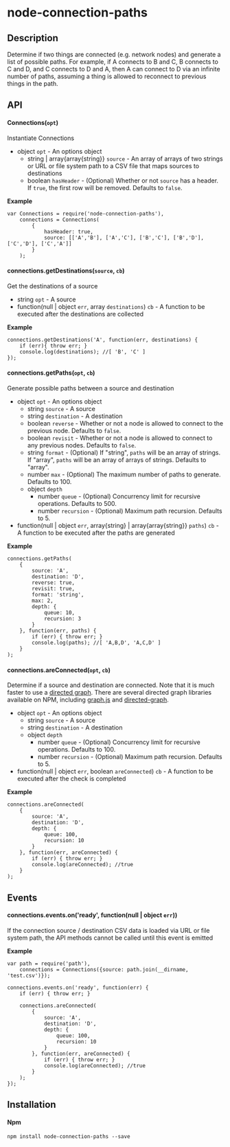 # node-connection-paths

## Description
Determine if two things are connected (e.g. network nodes) and generate a list of possible paths. For example, if A connects to B and C, B connects to C and D, and C connects to D and A, then A can connect to D via an infinite number of paths, assuming a thing is allowed to reconnect to previous things in the path.

## API
#### Connections(```opt```)

Instantiate Connections

* object `opt` - An options object
  * string | array{array{string}} `source` - An array of arrays of two strings or URL or file system path to a CSV file that maps sources to destinations
  * boolean `hasHeader` - (Optional) Whether or not `source` has a header. If `true`, the first row will be removed. Defaults to `false`.

__Example__

```
var Connections = require('node-connection-paths'),
    connections = Connections(
        {
            hasHeader: true,
            source: [['A','B'], ['A','C'], ['B','C'], ['B','D'], ['C','D'], ['C','A']]
        }
    );
```

#### connections.getDestinations(```source```, ```cb```)

Get the destinations of a source

* string `opt` - A source
* function(null | object `err`, array `destinations`) `cb` - A function to be executed after the destinations are collected

__Example__

```
connections.getDestinations('A', function(err, destinations) {
    if (err){ throw err; }
    console.log(destinations); //[ 'B', 'C' ]
});
```

#### connections.getPaths(```opt```, ```cb```)

Generate possible paths between a source and destination

* object `opt` - An options object
  * string `source` - A source
  * string `destination` - A destination
  * boolean `reverse` - Whether or not a node is allowed to connect to the previous node. Defaults to `false`.
  * boolean `revisit` - Whether or not a node is allowed to connect to any previous nodes. Defaults to `false`.
  * string `format` - (Optional) If "string", `paths` will be an array of strings. If "array", `paths` will be an array of arrays of strings. Defaults to "array".
  * number `max` - (Optional) The maximum number of paths to generate. Defaults to 100.
  * object `depth`
     * number `queue` - (Optional) Concurrency limit for recursive operations. Defaults to 500.
     * number `recursion` - (Optional) Maximum path recursion. Defaults to 5.
* function(null | object `err`, array{string} | array{array{string}} `paths`) `cb` - A function to be executed after the paths are generated

__Example__

```
connections.getPaths(
    {
        source: 'A',
        destination: 'D',
        reverse: true,
        revisit: true,
        format: 'string',
        max: 2,
        depth: {
            queue: 10,
            recursion: 3
        }
    }, function(err, paths) {
        if (err) { throw err; }
        console.log(paths); //[ 'A,B,D', 'A,C,D' ]
    }
);
```

#### connections.areConnected(```opt```, ```cb```)

Determine if a source and destination are connected. Note that it is much faster to use a [directed graph](http://en.wikipedia.org/wiki/Directed_graph). There are several directed graph libraries available on NPM, including [graph.js](https://www.npmjs.com/package/graph.js) and [directed-graph](https://www.npmjs.com/package/directed-graph).

* object `opt` - An options object
  * string `source` - A source
  * string `destination` - A destination
  * object `depth`
     * number `queue` - (Optional) Concurrency limit for recursive operations. Defaults to 100.
     * number `recursion` - (Optional) Maximum path recursion. Defaults to 5.
* function(null | object `err`, boolean `areConnected`) `cb` - A function to be executed after the check is completed

__Example__

```
connections.areConnected(
    {
        source: 'A',
        destination: 'D',
        depth: {
            queue: 100,
            recursion: 10
        }
    }, function(err, areConnected) {
        if (err) { throw err; }
        console.log(areConnected); //true
    }
);
```

## Events
#### connections.events.on('ready', function(null | object `err`))

If the connection source / destination CSV data is loaded via URL or file system path, the API methods cannot be called until this event is emitted

__Example__

```
var path = require('path'),
    connections = Connections({source: path.join(__dirname, 'test.csv')});

connections.events.on('ready', function(err) {
    if (err) { throw err; }

    connections.areConnected(
        {
            source: 'A',
            destination: 'D',
            depth: {
                queue: 100,
                recursion: 10
            }
        }, function(err, areConnected) {
            if (err) { throw err; }
            console.log(areConnected); //true
        }
    );
});
```

## Installation
#### Npm
```
npm install node-connection-paths --save
```